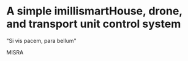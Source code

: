 # A simple imillismartHouse, drone, and transport unit control system

"Si vis pacem, para bellum"

MISRA
